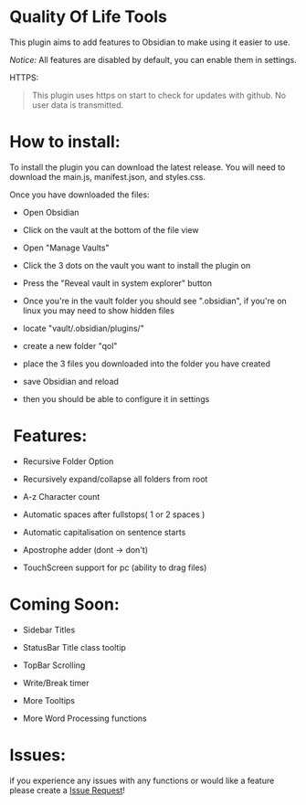 # Quality Of Life Tools

  

This plugin aims to add features to Obsidian to make using it easier to use.

*Notice:* All features are disabled by default, you can enable them in settings.

HTTPS:
>    This plugin uses https on start to check for updates with github. No user data is transmitted.

# How to install:

To install the plugin you can download the latest release. You will need to download the main.js, manifest.json, and styles.css.

Once you have downloaded the files:

- Open Obsidian

- Click on the vault at the bottom of the file view

- Open "Manage Vaults"

- Click the 3 dots on the vault you want to install the plugin on

- Press the "Reveal vault in system explorer" button

- Once you're in the vault folder you should see ".obsidian", if you're on linux you may need to show hidden files

- locate "vault/.obsidian/plugins/"

- create a new folder "qol"

- place the 3 files you downloaded into the folder you have created

- save Obsidian and reload

- then you should be able to configure it in settings

  
  

#  Features:

- Recursive Folder Option

- Recursively expand/collapse all folders from root

- A-z Character count

- Automatic spaces after fullstops( 1 or 2 spaces )

- Automatic capitalisation on sentence starts

- Apostrophe adder (dont -> don't)

- TouchScreen support for pc (ability to drag files)

  

# Coming Soon:

- Sidebar Titles

- StatusBar Title class tooltip

- TopBar Scrolling

- Write/Break timer

- More Tooltips

- More Word Processing functions

# Issues:
if you experience any issues with any functions or would like a feature please create a [Issue Request](https://github.com/networkmastered/obsidian-qol/issues/new)!